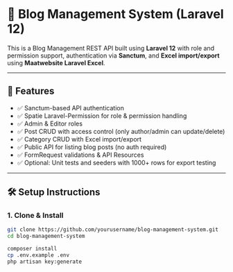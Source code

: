 # 📝 Blog Management System (Laravel 12)

This is a Blog Management REST API built using **Laravel 12** with role and permission support, authentication via **Sanctum**, and **Excel import/export** using **Maatwebsite Laravel Excel**.

---

## 📌 Features

- ✅ Sanctum-based API authentication
- ✅ Spatie Laravel-Permission for role & permission handling
- ✅ Admin & Editor roles
- ✅ Post CRUD with access control (only author/admin can update/delete)
- ✅ Category CRUD with Excel import/export
- ✅ Public API for listing blog posts (no auth required)
- ✅ FormRequest validations & API Resources
- ✅ Optional: Unit tests and seeders with 1000+ rows for export testing

---

## 🛠 Setup Instructions

### 1. Clone & Install

```bash
git clone https://github.com/yourusername/blog-management-system.git
cd blog-management-system

composer install
cp .env.example .env
php artisan key:generate

